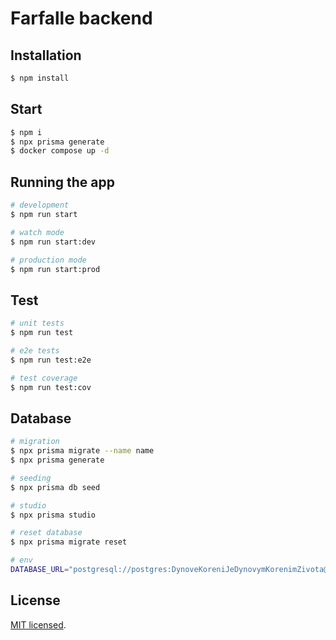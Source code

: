 # Farfalle backend

## Installation

```bash
$ npm install
```

## Start

```bash
$ npm i
$ npx prisma generate
$ docker compose up -d
```

## Running the app

```bash
# development
$ npm run start

# watch mode
$ npm run start:dev

# production mode
$ npm run start:prod
```

## Test

```bash
# unit tests
$ npm run test

# e2e tests
$ npm run test:e2e

# test coverage
$ npm run test:cov
```

## Database
```bash
# migration
$ npx prisma migrate --name name
$ npx prisma generate

# seeding
$ npx prisma db seed

# studio
$ npx prisma studio

# reset database
$ npx prisma migrate reset

# env
DATABASE_URL="postgresql://postgres:DynoveKoreniJeDynovymKorenimZivota@localhost:5432/farfalle?schema=public"
```

## License

[MIT licensed](LICENSE).
